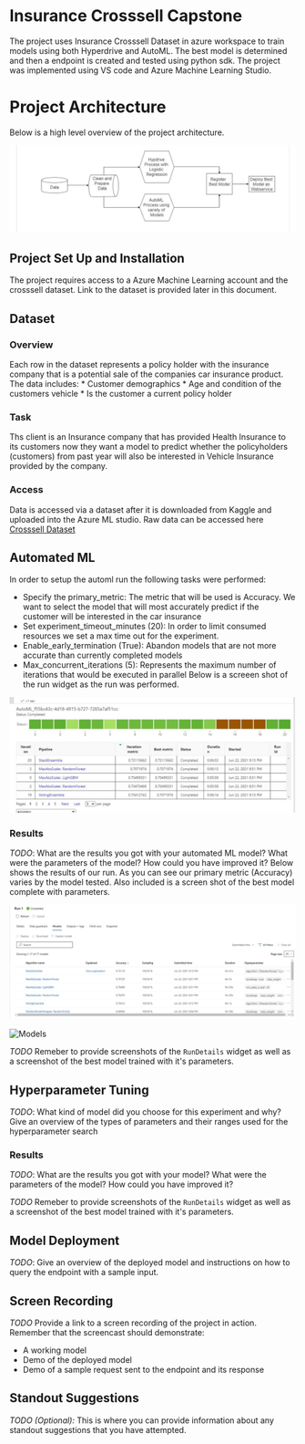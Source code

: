 
# Insurance Crosssell Capstone

The project uses Insurance Crosssell  Dataset in azure workspace to train models using both Hyperdrive and AutoML.  The best model is determined and then a endpoint is created and tested using python sdk. The project was implemented using VS code and Azure Machine Learning Studio. 

# Project Architecture 
Below is a high level overview of the project architecture.  

![Architecture](Images/Automl/TopImage.JPG)

## Project Set Up and Installation
The project requires access to a Azure Machine Learning account and the crosssell dataset.  Link to the dataset is provided later in this document.

## Dataset

### Overview
Each row in the dataset represents a policy holder with the insurance company that is a potential sale of the companies car insurance product.  
The data includes:
    * Customer demographics 
    * Age and condition of the customers vehicle 
    * Is the customer a current policy holder 

### Task
Ths client is an Insurance company that has provided Health Insurance to its customers now they want a model to predict whether the policyholders (customers) from past year will also be interested in Vehicle Insurance provided by the company.


### Access
Data is accessed via a dataset after it is downloaded from Kaggle and uploaded into the Azure ML studio. 
Raw data can be accessed here <a href = "https://www.kaggle.com/anmolkumar/health-insurance-cross-sell-prediction">Crosssell Dataset</a>

## Automated ML
In order to setup the automl run the following tasks were performed:

* Specify the primary_metric: The metric that will be used is Accuracy.  We want to select the model that will most accurately predict if the customer will be interested in the car insurance
* Set experiment_timeout_minutes (20): In order to limit consumed resources we set a max time out for the experiment. 
* Enable_early_termination (True):  Abandon models that are not more accurate than currently completed models
* Max_concurrent_iterations (5): Represents the maximum number of iterations that would be executed in parallel
 Below is a screeen shot of the run widget as the run was performed. 
 
![Widget](Images/Automl/Widget.JPG)

### Results
*TODO*: What are the results you got with your automated ML model? What were the parameters of the model? How could you have improved it?
Below shows the results of our run.  As you can see our primary metric (Accuracy) varies by the model tested. Also included is a screen shot of the best model complete
with parameters. 

![Models](Images/Automl/DifferentModels.JPG)

![Models](Images/Automl/BestModels.JPG)



*TODO* Remeber to provide screenshots of the `RunDetails` widget as well as a screenshot of the best model trained with it's parameters.

## Hyperparameter Tuning
*TODO*: What kind of model did you choose for this experiment and why? Give an overview of the types of parameters and their ranges used for the hyperparameter search


### Results
*TODO*: What are the results you got with your model? What were the parameters of the model? How could you have improved it?

*TODO* Remeber to provide screenshots of the `RunDetails` widget as well as a screenshot of the best model trained with it's parameters.

## Model Deployment
*TODO*: Give an overview of the deployed model and instructions on how to query the endpoint with a sample input.

## Screen Recording
*TODO* Provide a link to a screen recording of the project in action. Remember that the screencast should demonstrate:
- A working model
- Demo of the deployed  model
- Demo of a sample request sent to the endpoint and its response

## Standout Suggestions
*TODO (Optional):* This is where you can provide information about any standout suggestions that you have attempted.

